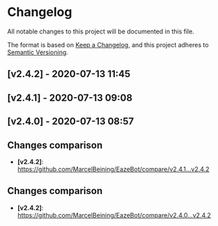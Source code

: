 # Changelog
All notable changes to this project will be documented in this file.

The format is based on [Keep a Changelog](https://keepachangelog.com/en/1.0.0/), and this project adheres to [Semantic Versioning](https://semver.org/spec/v2.0.0.html).

## [v2.4.2] - 2020-07-13 11:45

## [v2.4.1] - 2020-07-13 09:08

## [v2.4.0] - 2020-07-13 08:57


## Changes comparison
* **[v2.4.2]**: <https://github.com/MarcelBeining/EazeBot/compare/v2.4.1...v2.4.2>
## Changes comparison
* **[v2.4.2]**: <https://github.com/MarcelBeining/EazeBot/compare/v2.4.0...v2.4.2>
